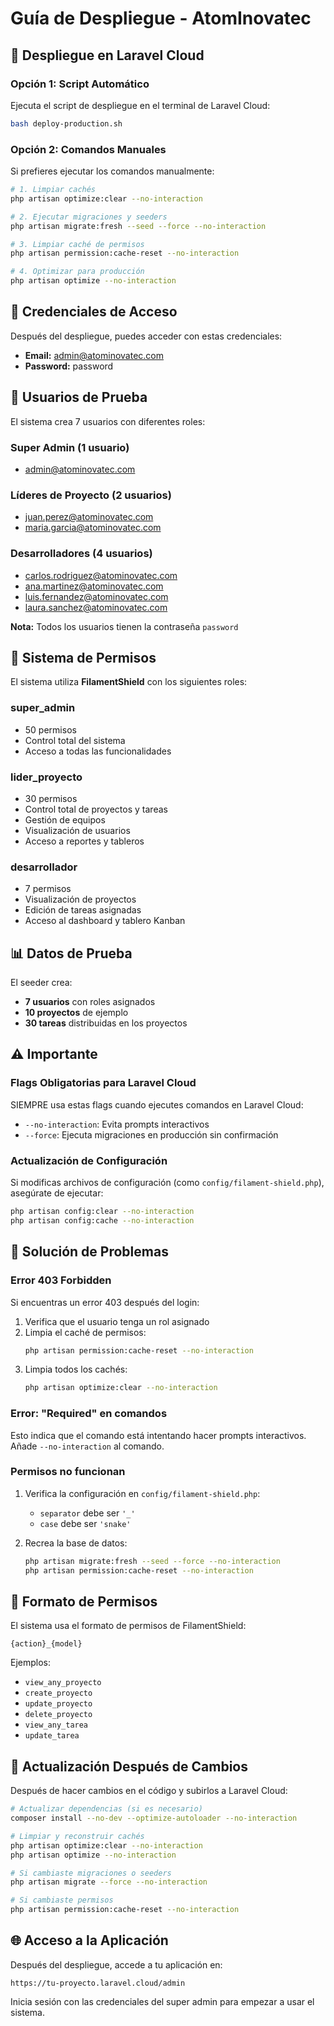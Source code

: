 # Guía de Despliegue - AtomInovatec

## 🚀 Despliegue en Laravel Cloud

### Opción 1: Script Automático

Ejecuta el script de despliegue en el terminal de Laravel Cloud:

```bash
bash deploy-production.sh
```

### Opción 2: Comandos Manuales

Si prefieres ejecutar los comandos manualmente:

```bash
# 1. Limpiar cachés
php artisan optimize:clear --no-interaction

# 2. Ejecutar migraciones y seeders
php artisan migrate:fresh --seed --force --no-interaction

# 3. Limpiar caché de permisos
php artisan permission:cache-reset --no-interaction

# 4. Optimizar para producción
php artisan optimize --no-interaction
```

## 📧 Credenciales de Acceso

Después del despliegue, puedes acceder con estas credenciales:

- **Email:** admin@atominovatec.com
- **Password:** password

## 👥 Usuarios de Prueba

El sistema crea 7 usuarios con diferentes roles:

### Super Admin (1 usuario)
- admin@atominovatec.com

### Líderes de Proyecto (2 usuarios)
- juan.perez@atominovatec.com
- maria.garcia@atominovatec.com

### Desarrolladores (4 usuarios)
- carlos.rodriguez@atominovatec.com
- ana.martinez@atominovatec.com
- luis.fernandez@atominovatec.com
- laura.sanchez@atominovatec.com

**Nota:** Todos los usuarios tienen la contraseña `password`

## 🔐 Sistema de Permisos

El sistema utiliza **FilamentShield** con los siguientes roles:

### super_admin
- 50 permisos
- Control total del sistema
- Acceso a todas las funcionalidades

### lider_proyecto
- 30 permisos
- Control total de proyectos y tareas
- Gestión de equipos
- Visualización de usuarios
- Acceso a reportes y tableros

### desarrollador
- 7 permisos
- Visualización de proyectos
- Edición de tareas asignadas
- Acceso al dashboard y tablero Kanban

## 📊 Datos de Prueba

El seeder crea:
- **7 usuarios** con roles asignados
- **10 proyectos** de ejemplo
- **30 tareas** distribuidas en los proyectos

## ⚠️ Importante

### Flags Obligatorias para Laravel Cloud

SIEMPRE usa estas flags cuando ejecutes comandos en Laravel Cloud:

- `--no-interaction`: Evita prompts interactivos
- `--force`: Ejecuta migraciones en producción sin confirmación

### Actualización de Configuración

Si modificas archivos de configuración (como `config/filament-shield.php`), asegúrate de ejecutar:

```bash
php artisan config:clear --no-interaction
php artisan config:cache --no-interaction
```

## 🔧 Solución de Problemas

### Error 403 Forbidden

Si encuentras un error 403 después del login:

1. Verifica que el usuario tenga un rol asignado
2. Limpia el caché de permisos:
   ```bash
   php artisan permission:cache-reset --no-interaction
   ```
3. Limpia todos los cachés:
   ```bash
   php artisan optimize:clear --no-interaction
   ```

### Error: "Required" en comandos

Esto indica que el comando está intentando hacer prompts interactivos. Añade `--no-interaction` al comando.

### Permisos no funcionan

1. Verifica la configuración en `config/filament-shield.php`:
   - `separator` debe ser `'_'`
   - `case` debe ser `'snake'`

2. Recrea la base de datos:
   ```bash
   php artisan migrate:fresh --seed --force --no-interaction
   php artisan permission:cache-reset --no-interaction
   ```

## 📝 Formato de Permisos

El sistema usa el formato de permisos de FilamentShield:

```
{action}_{model}
```

Ejemplos:
- `view_any_proyecto`
- `create_proyecto`
- `update_proyecto`
- `delete_proyecto`
- `view_any_tarea`
- `update_tarea`

## 🔄 Actualización Después de Cambios

Después de hacer cambios en el código y subirlos a Laravel Cloud:

```bash
# Actualizar dependencias (si es necesario)
composer install --no-dev --optimize-autoloader --no-interaction

# Limpiar y reconstruir cachés
php artisan optimize:clear --no-interaction
php artisan optimize --no-interaction

# Si cambiaste migraciones o seeders
php artisan migrate --force --no-interaction

# Si cambiaste permisos
php artisan permission:cache-reset --no-interaction
```

## 🌐 Acceso a la Aplicación

Después del despliegue, accede a tu aplicación en:

```
https://tu-proyecto.laravel.cloud/admin
```

Inicia sesión con las credenciales del super admin para empezar a usar el sistema.
